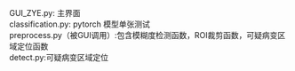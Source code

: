 GUI_ZYE.py: 主界面 </br>
classification.py: pytorch 模型单张测试 </br>
preprocess.py（被GUI调用）:包含模糊度检测函数，ROI裁剪函数，可疑病变区域定位函数 </br>
detect.py:可疑病变区域定位
